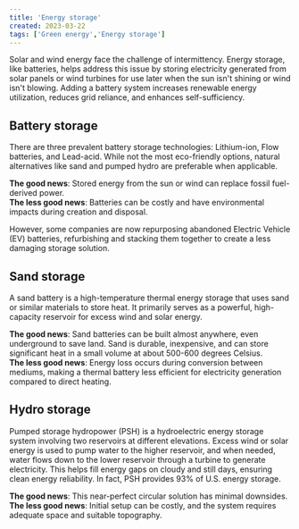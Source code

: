 ```yaml
---
title: 'Energy storage'
created: 2023-03-22
tags: ['Green energy','Energy storage']
---
```


Solar and wind energy face the challenge of intermittency. Energy storage, like batteries, helps
address this issue by storing electricity generated from solar panels or wind turbines for use later
when the sun isn't shining or wind isn't blowing. Adding a battery system increases renewable energy
utilization, reduces grid reliance, and enhances self-sufficiency.

## Battery storage
There are three prevalent battery storage technologies: Lithium-ion, Flow batteries, and Lead-acid.
While not the most eco-friendly options, natural alternatives like sand and pumped hydro are
preferable when applicable.  
  
**The good news**: Stored energy from the sun or wind can replace fossil fuel-derived power.  
**The less good news**: Batteries can be costly and have environmental impacts during creation and
disposal.  
  
However, some companies are now repurposing abandoned Electric Vehicle (EV) batteries,
refurbishing and stacking them together to create a less damaging storage solution.

## Sand storage
A sand battery is a high-temperature thermal energy storage that uses sand or similar materials to
store heat. It primarily serves as a powerful, high-capacity reservoir for excess wind and solar energy.  
  
**The good news**: Sand batteries can be built almost anywhere, even underground to save land. Sand is
durable, inexpensive, and can store significant heat in a small volume at about 500-600 degrees
Celsius.  
**The less good news**: Energy loss occurs during conversion between mediums, making a thermal
battery less efficient for electricity generation compared to direct heating.

## Hydro storage
Pumped storage hydropower (PSH) is a hydroelectric energy storage system involving two reservoirs
at different elevations. Excess wind or solar energy is used to pump water to the higher reservoir, and
when needed, water flows down to the lower reservoir through a turbine to generate electricity. This
helps fill energy gaps on cloudy and still days, ensuring clean energy reliability. In fact, PSH provides
93% of U.S. energy storage.  
  
**The good news**: This near-perfect circular solution has minimal downsides.  
**The less good news**: Initial setup can be costly, and the system requires adequate space and suitable
topography.
